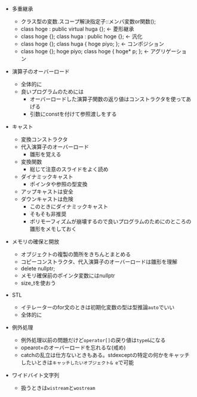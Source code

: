 - 多重継承
  - クラス型の変数.スコープ解決指定子::メンバ変数or関数();
  - class hoge : public virtual huga {}; <- 菱形継承
  - class hoge {}; class huga : public hoge {}; <- 汎化
  - class hoge {}; class huga { hoge piyo; }; <- コンポジション
  - class hoge {}; hoge piyo; class hoge { hoge* p; }; <- アグリゲーション

- 演算子のオーバーロード
  - 全体的に
  - 良いプログラムのためには
    - オーバーロードした演算子関数の返り値はコンストラクタを使ってあげる
    - 引数にconstを付けて参照渡しをする

- キャスト
  - 変換コンストラクタ
  - 代入演算子のオーバーロード
    - 雛形を覚える
  - 変換関数
    - 総じて注意のスライドをよく読め
  - ダイナミックキャスト
    - ポインタや参照の型変換
  - アップキャストは安全
  - ダウンキャストは危険
    - このときにダイナミックキャスト
    - そもそも非推奨
    - ポリモーフィズムが崩壊するので良いプログラムのためにのところの雛形をメモしておく

- メモリの確保と開放
  - オブジェクトの複製の箇所をきちんとまとめる
  - コピーコンストラクタ、代入演算子のオーバーロードは雛形を理解
  - delete nullptr;
  - メモリ確保前のポインタ変数にはnullptr
  - size_tを使おう

- STL
  - イテレーターのfor文のときは初期化変数の型は型推論`auto`でいい
  - 全体的に

- 例外処理
  - 例外処理以前の問題だけど`operator[]`の戻り値は`type&`になる
  - opearot=のオーバーロードを忘れるな(戒め)
  - catchの乱立は仕方ないときもある。stdexceptの特定の何かをキャッチしたいときは`キャッチしたいオブジェクト& e`で可能

- ワイドバイト文字列
  - 扱うときは`wistream`と`wostream`